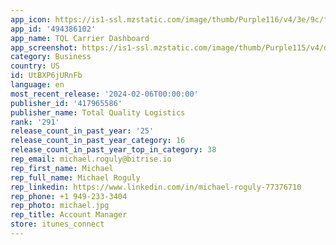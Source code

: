 ```yaml
---
app_icon: https://is1-ssl.mzstatic.com/image/thumb/Purple116/v4/3e/9c/f8/3e9cf852-cc9b-4dc1-8636-bc06b3490f17/AppIcon-0-1x_U007emarketing-0-7-0-85-220.png/1024x1024bb.png
app_id: '494386102'
app_name: TQL Carrier Dashboard
app_screenshot: https://is1-ssl.mzstatic.com/image/thumb/Purple115/v4/d9/21/62/d9216253-2823-ddd9-a844-7e3ab2aca470/01f2f997-8005-445e-ad79-80c623118d32_iPhone_BIN.jpg/1242x2688bb.png
category: Business
country: US
id: UtBXP6jURnFb
language: en
most_recent_release: '2024-02-06T00:00:00'
publisher_id: '417965586'
publisher_name: Total Quality Logistics
rank: '291'
release_count_in_past_year: '25'
release_count_in_past_year_category: 16
release_count_in_past_year_top_in_category: 38
rep_email: michael.roguly@bitrise.io
rep_first_name: Michael
rep_full_name: Michael Roguly
rep_linkedin: https://www.linkedin.com/in/michael-roguly-77376710
rep_phone: +1 949-233-3404
rep_photo: michael.jpg
rep_title: Account Manager
store: itunes_connect
---
```

